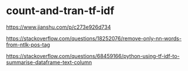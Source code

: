 # count-and-tran-tf-idf

https://www.jianshu.com/p/c273e926d734

https://stackoverflow.com/questions/18252076/remove-only-nn-words-from-ntlk-pos-tag

https://stackoverflow.com/questions/68459166/python-using-tf-idf-to-summarise-dataframe-text-column
